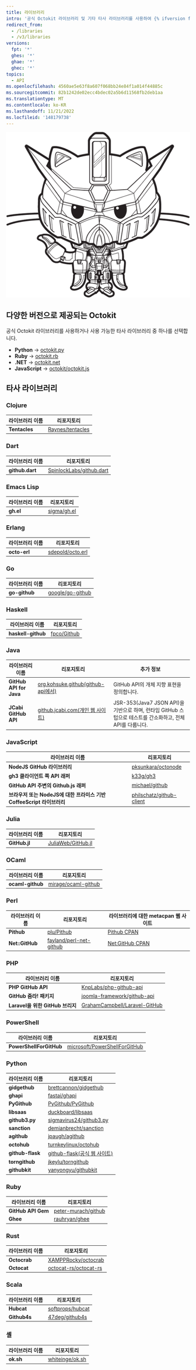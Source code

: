 ```yaml
---
title: 라이브러리
intro: '공식 Octokit 라이브러리 및 기타 타사 라이브러리를 사용하여 {% ifversion fpt or ghec %}{% data variables.product.prodname_dotcom %}{% else %}{% data variables.product.product_name %}{% endif %} API를 사용하는 방법을 확장하고 단순화할 수 있습니다.'
redirect_from:
  - /libraries
  - /v3/libraries
versions:
  fpt: '*'
  ghes: '*'
  ghae: '*'
  ghec: '*'
topics:
  - API
ms.openlocfilehash: 4560ae5e63f8a607f068bb24e84f1a014f44885c
ms.sourcegitcommit: 82b1242de02ecc4bdec02a5b6d11568fb2deb1aa
ms.translationtype: MT
ms.contentlocale: ko-KR
ms.lasthandoff: 11/21/2022
ms.locfileid: '148179738'
---
```

![더 건담캣](/assets/images/gundamcat.png)

## 다양한 버전으로 제공되는 Octokit

공식 Octokit 라이브러리를 사용하거나 사용 가능한 타사 라이브러리 중 하나를 선택합니다.

- **Python** → [octokit.py](https://github.com/khornberg/octokit.py)
- **Ruby** → [octokit.rb](https://github.com/octokit/octokit.rb)
- **.NET** → [octokit.net](https://github.com/octokit/octokit.net)
- **JavaScript** → [octokit/octokit.js](https://github.com/octokit/octokit.js)

## 타사 라이브러리

### Clojure

| 라이브러리 이름 | 리포지토리 |
|---|---|
|**Tentacles**| [Raynes/tentacles](https://github.com/clj-commons/tentacles)|

### Dart

| 라이브러리 이름 | 리포지토리 |
|---|---|
|**github.dart** | [SpinlockLabs/github.dart](https://github.com/SpinlockLabs/github.dart)|

### Emacs Lisp

| 라이브러리 이름 | 리포지토리 |
|---|---|
|**gh.el**    | [sigma/gh.el](https://github.com/sigma/gh.el)|

### Erlang

| 라이브러리 이름 | 리포지토리 |
|---|---|
|**octo-erl** | [sdepold/octo.erl](https://github.com/sdepold/octo.erl)|

### Go

| 라이브러리 이름 | 리포지토리 |
|---|---|
|**go-github**| [google/go-github](https://github.com/google/go-github)|

### Haskell

| 라이브러리 이름 | 리포지토리 |
|---|---|
|**haskell-github** | [fpco/Github](https://github.com/fpco/GitHub)|

### Java

| 라이브러리 이름 | 리포지토리 | 추가 정보 |
|---|---|---|
|**GitHub API for Java**| [org.kohsuke.github(github-api에서)](http://github-api.kohsuke.org/)|GitHub API의 개체 지향 표현을 정의합니다.|
|**JCabi GitHub API**|[github.jcabi.com(개인 웹 사이트)](http://github.jcabi.com)|JSR-353(Java7 JSON API)을 기반으로 하며, 런타임 GitHub 스텁으로 테스트를 간소화하고, 전체 API를 다룹니다.|

### JavaScript

| 라이브러리 이름 | 리포지토리 |
|---|---|
|**NodeJS GitHub 라이브러리**| [pksunkara/octonode](https://github.com/pksunkara/octonode)|
|**gh3 클라이언트 쪽 API 래퍼**| [k33g/gh3](https://github.com/k33g/gh3)|
|**GitHub API 주변의 Github.js 래퍼**|[michael/github](https://github.com/michael/github)|
|**브라우저 또는 NodeJS에 대한 프라미스 기반 CoffeeScript 라이브러리**|[philschatz/github-client](https://github.com/philschatz/github-client)|

### Julia

| 라이브러리 이름 | 리포지토리 |
|---|---|
|**GitHub.jl**|[JuliaWeb/GitHub.jl](https://github.com/JuliaWeb/GitHub.jl)|

### OCaml

| 라이브러리 이름 | 리포지토리 |
|---|---|
|**ocaml-github**|[mirage/ocaml-github](https://github.com/mirage/ocaml-github)|

### Perl

| 라이브러리 이름 | 리포지토리 | 라이브러리에 대한 metacpan 웹 사이트 |
|---|---|---|
|**Pithub**|[plu/Pithub](https://github.com/plu/Pithub)|[Pithub CPAN](http://metacpan.org/module/Pithub)|
|**Net::GitHub**|[fayland/perl-net-github](https://github.com/fayland/perl-net-github)|[Net:GitHub CPAN](https://metacpan.org/pod/Net::GitHub)|

### PHP

| 라이브러리 이름 | 리포지토리 |
|---|---|
|**PHP GitHub API**|[KnpLabs/php-github-api](https://github.com/KnpLabs/php-github-api)|
|**GitHub 줌라! 패키지**|[joomla-framework/github-api](https://github.com/joomla-framework/github-api)|
|**Laravel을 위한 GitHub 브리지**|[GrahamCampbell/Laravel-GitHub](https://github.com/GrahamCampbell/Laravel-GitHub)|

### PowerShell

| 라이브러리 이름 | 리포지토리 |
|---|---|
|**PowerShellForGitHub**|[microsoft/PowerShellForGitHub](https://github.com/microsoft/PowerShellForGitHub)|

### Python

| 라이브러리 이름 | 리포지토리 |
|---|---|
|**gidgethub**|[brettcannon/gidgethub](https://github.com/brettcannon/gidgethub)|
|**ghapi**|[fastai/ghapi](https://github.com/fastai/ghapi)|
|**PyGithub**|[PyGithub/PyGithub](https://github.com/PyGithub/PyGithub)|
|**libsaas**|[duckboard/libsaas](https://github.com/ducksboard/libsaas)|
|**github3.py**|[sigmavirus24/github3.py](https://github.com/sigmavirus24/github3.py)|
|**sanction**|[demianbrecht/sanction](https://github.com/demianbrecht/sanction)|
|**agithub**|[jpaugh/agithub](https://github.com/jpaugh/agithub)|
|**octohub**|[turnkeylinux/octohub](https://github.com/turnkeylinux/octohub)|
|**github-flask**|[github-flask(공식 웹 사이트)](http://github-flask.readthedocs.org)|
|**torngithub**|[jkeylu/torngithub](https://github.com/jkeylu/torngithub)|
|**githubkit**|[yanyongyu/githubkit](https://github.com/yanyongyu/githubkit)|

### Ruby

| 라이브러리 이름 | 리포지토리 |
|---|---|
|**GitHub API Gem**|[peter-murach/github](https://github.com/peter-murach/github)|
|**Ghee**|[rauhryan/ghee](https://github.com/rauhryan/ghee)|

### Rust

| 라이브러리 이름 | 리포지토리 |
|---|---|
|**Octocrab**|[XAMPPRocky/octocrab](https://github.com/XAMPPRocky/octocrab)|
|**Octocat**|[octocat-rs/octocat-rs](https://github.com/octocat-rs/octocat-rs)|

### Scala

| 라이브러리 이름 | 리포지토리 |
|---|---|
|**Hubcat**|[softprops/hubcat](https://github.com/softprops/hubcat)|
|**Github4s**|[47deg/github4s](https://github.com/47deg/github4s)|

### 셸

| 라이브러리 이름 | 리포지토리 |
|---|---|
|**ok.sh**|[whiteinge/ok.sh](https://github.com/whiteinge/ok.sh)|

